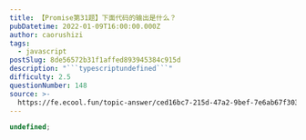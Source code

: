 ```yaml
---
title: 【Promise第31题】下面代码的输出是什么？
pubDatetime: 2022-01-09T16:00:00.000Z
author: caorushizi
tags:
  - javascript
postSlug: 8de56572b31f1affed893945384c915d
description: "```typescriptundefined```"
difficulty: 2.5
questionNumber: 148
source: >-
  https://fe.ecool.fun/topic-answer/ced16bc7-215d-47a2-9bef-7e6ab67f303c?orderBy=updateTime&order=desc&tagId=10
---
```


```typescript
undefined;
```
